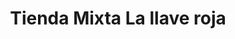 ---
title: "Tienda Mixta La llave roja"
url: /cucuta/tienda-mixta-la-llave-roja/
shop: comodidad
---